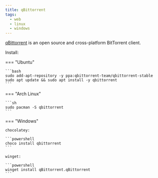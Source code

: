 ```yaml
---
title: qBittorrent
tags:
  - web
  - linux
  - windows
---
```


[qBittorrent](https://www.qbittorrent.org/) is an open source and cross-platform BitTorrent client.

Install:

=== "Ubuntu"

    ```bash
    sudo add-apt-repository -y ppa:qbittorrent-team/qbittorrent-stable
    sudo apt update && sudo apt install -y qbittorrent
    ```

=== "Arch Linux"

    ```sh
    sudo pacman -S qbittorrent
    ```

=== "Windows"

    chocolatey:

    ```powershell
    choco install qbittorrent
    ```

    winget:

    ```powershell
    winget install qBittorrent.qBittorrent
    ```
